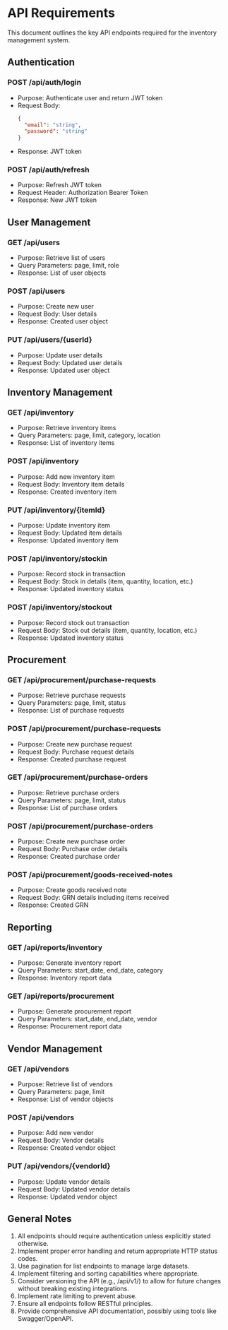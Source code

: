 # API Requirements

This document outlines the key API endpoints required for the inventory management system.

## Authentication

### POST /api/auth/login
- Purpose: Authenticate user and return JWT token
- Request Body: 
  ```json
  {
    "email": "string",
    "password": "string"
  }
  ```
- Response: JWT token

### POST /api/auth/refresh
- Purpose: Refresh JWT token
- Request Header: Authorization Bearer Token
- Response: New JWT token

## User Management

### GET /api/users
- Purpose: Retrieve list of users
- Query Parameters: page, limit, role
- Response: List of user objects

### POST /api/users
- Purpose: Create new user
- Request Body: User details
- Response: Created user object

### PUT /api/users/{userId}
- Purpose: Update user details
- Request Body: Updated user details
- Response: Updated user object

## Inventory Management

### GET /api/inventory
- Purpose: Retrieve inventory items
- Query Parameters: page, limit, category, location
- Response: List of inventory items

### POST /api/inventory
- Purpose: Add new inventory item
- Request Body: Inventory item details
- Response: Created inventory item

### PUT /api/inventory/{itemId}
- Purpose: Update inventory item
- Request Body: Updated item details
- Response: Updated inventory item

### POST /api/inventory/stockin
- Purpose: Record stock in transaction
- Request Body: Stock in details (item, quantity, location, etc.)
- Response: Updated inventory status

### POST /api/inventory/stockout
- Purpose: Record stock out transaction
- Request Body: Stock out details (item, quantity, location, etc.)
- Response: Updated inventory status

## Procurement

### GET /api/procurement/purchase-requests
- Purpose: Retrieve purchase requests
- Query Parameters: page, limit, status
- Response: List of purchase requests

### POST /api/procurement/purchase-requests
- Purpose: Create new purchase request
- Request Body: Purchase request details
- Response: Created purchase request

### GET /api/procurement/purchase-orders
- Purpose: Retrieve purchase orders
- Query Parameters: page, limit, status
- Response: List of purchase orders

### POST /api/procurement/purchase-orders
- Purpose: Create new purchase order
- Request Body: Purchase order details
- Response: Created purchase order

### POST /api/procurement/goods-received-notes
- Purpose: Create goods received note
- Request Body: GRN details including items received
- Response: Created GRN

## Reporting

### GET /api/reports/inventory
- Purpose: Generate inventory report
- Query Parameters: start_date, end_date, category
- Response: Inventory report data

### GET /api/reports/procurement
- Purpose: Generate procurement report
- Query Parameters: start_date, end_date, vendor
- Response: Procurement report data

## Vendor Management

### GET /api/vendors
- Purpose: Retrieve list of vendors
- Query Parameters: page, limit
- Response: List of vendor objects

### POST /api/vendors
- Purpose: Add new vendor
- Request Body: Vendor details
- Response: Created vendor object

### PUT /api/vendors/{vendorId}
- Purpose: Update vendor details
- Request Body: Updated vendor details
- Response: Updated vendor object

## General Notes

1. All endpoints should require authentication unless explicitly stated otherwise.
2. Implement proper error handling and return appropriate HTTP status codes.
3. Use pagination for list endpoints to manage large datasets.
4. Implement filtering and sorting capabilities where appropriate.
5. Consider versioning the API (e.g., /api/v1/) to allow for future changes without breaking existing integrations.
6. Implement rate limiting to prevent abuse.
7. Ensure all endpoints follow RESTful principles.
8. Provide comprehensive API documentation, possibly using tools like Swagger/OpenAPI.